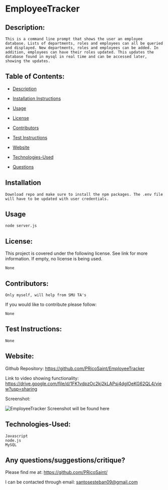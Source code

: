  #  EmployeeTracker 

  ## Description:

    This is a command line prompt that shows the user an employee database. Lists of departments, roles and employees can all be queried and displayed. New departments, roles and employees can be added. In addition, employees can have their roles updated. This updates the database found in mysql in real time and can be accessed later, showing the updates. 

  ## Table of Contents:
  * [Description](#Description)

  * [Installation Instructions](#Installation)

  * [Usage](#Usage)
  
  * [License](#License)

  * [Contributors](#Contributors) 

  * [Test Instructions](#Test_Instructions)

  * [Website](#Website)

  * [Technologies-Used](#Technologies-Used)
  
  * [Questions](#Contributors)
    
  ## Installation
    Download repo and make sure to install the npm packages. The .env file will have to be updated with user credentials.   

  ## Usage
    node server.js

  ## License:
  This project is covered under the following license. See link for more information.
  If empty, no license is being used.
    
    None
    

  ## Contributors: 
    Only myself, will help from SMU TA's

  If you would like to contribute please follow:

    None

  ## Test Instructions:
    None

  ## Website:
  Github Repository: https://github.com/PRicoSaint/EmployeeTracker

 Link to video showing functionality:
 https://drive.google.com/file/d/1FK1vdpzOc2kj2kLAPsj4dglOeKG62QL4/view?usp=sharing

  Screenshot:
  
![EmployeeTracker](./assets/images/EmployeeTracker.gif)
Screenshot will be found here

  
  ## Technologies-Used:
  
    Javascript
	node.js
	MySQL


## Any questions/suggestions/critique?
Please find me at:
https://github.com/PRicoSaint/

I can be contacted through email:
santosesteban09@gmail.com



